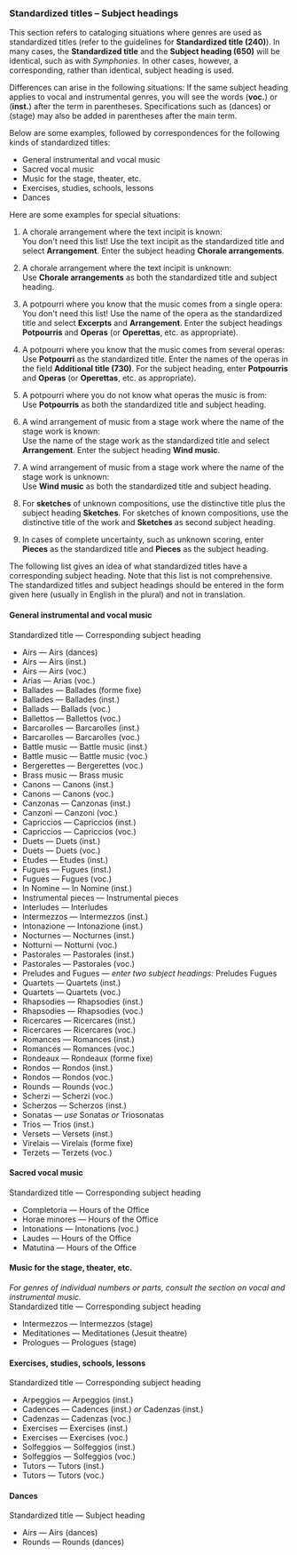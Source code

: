 ### Standardized titles – Subject headings

This section refers to cataloging situations where genres are used as standardized titles (refer to the guidelines for **Standardized title (240)**). In many cases, the **Standardized title** and the **Subject heading (650)** will be identical, such as with _Symphonies_. In other cases, however, a corresponding, rather than identical, subject heading is used.

Differences can arise in the following situations: If the same subject heading applies to vocal and instrumental genres, you will see the words (**voc.**) or (**inst.**) after the term in parentheses. Specifications such as (dances) or (stage) may also be added in parentheses after the main term.

Below are some examples, followed by correspondences for the following kinds of standardized titles:

- General instrumental and vocal music
- Sacred vocal music
- Music for the stage, theater, etc.
- Exercises, studies, schools, lessons
- Dances

Here are some examples for special situations:

1. A chorale arrangement where the text incipit is known:   
   You don't need this list! Use the text incipit as the standardized title and select **Arrangement**. Enter the
   subject heading **Chorale arrangements**.

2. A chorale arrangement where the text incipit is unknown:   
   Use **Chorale arrangements** as both the standardized title and subject heading.

3. A potpourri where you know that the music comes from a single opera:  
   You don't need this list! Use the name of the opera as the standardized title and select **Excerpts** and **Arrangement**. Enter the subject headings **Potpourris** and **Operas** (or **Operettas**, etc. as appropriate).

4. A potpourri where you know that the music comes from several operas:  
   Use **Potpourri** as the standardized title. Enter the names of the operas in the field **Additional title (730)**.
   For the subject heading, enter **Potpourris** and **Operas** (or **Operettas**, etc. as appropriate).

5. A potpourri where you do not know what operas the music is from:  
   Use **Potpourris** as both the standardized title and subject heading.

6. A wind arrangement of music from a stage work where the name of the stage work is known:  
   Use the name of the stage work as the standardized title and select **Arrangement**. Enter the subject heading **Wind
   music**.

7. A wind arrangement of music from a stage work where the name of the stage work is unknown:  
   Use **Wind music** as both the standardized title and subject heading.

8. For **sketches** of unknown compositions, use the distinctive title plus the subject heading **Sketches**. For
   sketches of known compositions, use the distinctive title of the work and **Sketches** as second subject
   heading.

9. In cases of complete uncertainty, such as unknown scoring, enter **Pieces** as the standardized title and **Pieces** as the subject heading.

The following list gives an idea of what standardized titles have a corresponding subject heading. Note that this list is not comprehensive. The standardized titles and subject headings should be entered in the form given here (usually in English in the plural) and not in translation.

#### General instrumental and vocal music

Standardized title — Corresponding subject heading
- Airs — Airs (dances)  
- Airs — Airs (inst.)  
- Airs — Airs (voc.)  
- Arias — Arias (voc.)  
- Ballades — Ballades (forme fixe)  
- Ballades — Ballades (inst.)  
- Ballads — Ballads (voc.)  
- Ballettos — Ballettos (voc.)  
- Barcarolles — Barcarolles (inst.)  
- Barcarolles — Barcarolles (voc.)  
- Battle music — Battle music (inst.)  
- Battle music — Battle music (voc.)  
- Bergerettes — Bergerettes (voc.)  
- Brass music — Brass music  
- Canons — Canons (inst.)  
- Canons — Canons (voc.)  
- Canzonas — Canzonas (inst.)  
- Canzoni — Canzoni (voc.)  
- Capriccios — Capriccios (inst.)  
- Capriccios — Capriccios (voc.)  
- Duets — Duets (inst.)  
- Duets — Duets (voc.)  
- Etudes — Etudes (inst.)  
- Fugues — Fugues (inst.)  
- Fugues — Fugues (voc.)  
- In Nomine — In Nomine (inst.)  
- Instrumental pieces — Instrumental pieces  
- Interludes — Interludes  
- Intermezzos — Intermezzos (inst.)  
- Intonazione — Intonazione (inst.)  
- Nocturnes — Nocturnes (inst.)  
- Notturni — Notturni (voc.)  
- Pastorales — Pastorales (inst.)  
- Pastorales — Pastorales (voc.)  
- Preludes and Fugues — _enter two subject headings:_ Preludes Fugues  
- Quartets — Quartets (inst.)  
- Quartets — Quartets (voc.)  
- Rhapsodies — Rhapsodies (inst.)  
- Rhapsodies — Rhapsodies (voc.)  
- Ricercares — Ricercares (inst.)  
- Ricercares — Ricercares (voc.)  
- Romances — Romances (inst.)  
- Romances — Romances (voc.)  
- Rondeaux — Rondeaux (forme fixe)  
- Rondos — Rondos (inst.)  
- Rondos — Rondos (voc.)  
- Rounds — Rounds (voc.)  
- Scherzi — Scherzi (voc.)  
- Scherzos — Scherzos (inst.)  
- Sonatas — _use_ Sonatas _or_ Triosonatas  
- Trios — Trios (inst.)  
- Versets — Versets (inst.)  
- Virelais — Virelais (forme fixe)  
- Terzets — Terzets (voc.)  

#### Sacred vocal music

Standardized title — Corresponding subject heading
- Completoria — Hours of the Office  
- Horae minores — Hours of the Office  
- Intonations — Intonations (voc.)  
- Laudes — Hours of the Office  
- Matutina — Hours of the Office  

#### Music for the stage, theater, etc.

_For genres of individual numbers or parts, consult the section on vocal and instrumental music._  
Standardized title — Corresponding subject heading  
- Intermezzos — Intermezzos (stage)  
- Meditationes — Meditationes (Jesuit theatre)  
- Prologues — Prologues (stage)  

#### Exercises, studies, schools, lessons  

Standardized title — Corresponding subject heading  
- Arpeggios — Arpeggios (inst.)  
- Cadences — Cadences (inst.) _or_ Cadenzas (inst.)  
- Cadenzas — Cadenzas (voc.)  
- Exercises — Exercises (inst.)  
- Exercises — Exercises (voc.)  
- Solfeggios — Solfeggios (inst.)  
- Solfeggios — Solfeggios (voc.)  
- Tutors — Tutors (inst.)  
- Tutors — Tutors (voc.)  

#### Dances

Standardized title — Subject heading  
- Airs — Airs (dances)  
- Rounds — Rounds (dances)
